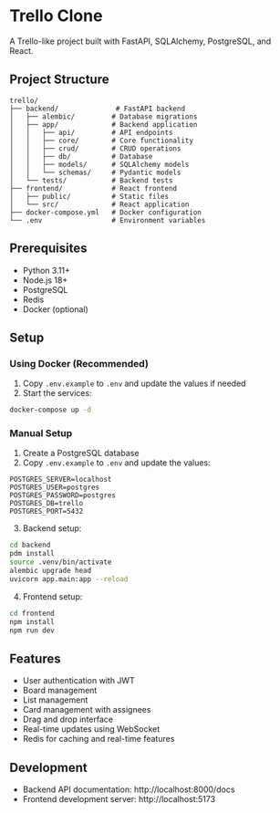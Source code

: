 # Trello Clone

A Trello-like project built with FastAPI, SQLAlchemy, PostgreSQL, and React.

## Project Structure
```
trello/
├── backend/              # FastAPI backend
│   ├── alembic/         # Database migrations
│   ├── app/             # Backend application
│   │   ├── api/         # API endpoints
│   │   ├── core/        # Core functionality
│   │   ├── crud/        # CRUD operations
│   │   ├── db/          # Database
│   │   ├── models/      # SQLAlchemy models
│   │   └── schemas/     # Pydantic models
│   └── tests/           # Backend tests
├── frontend/            # React frontend
│   ├── public/          # Static files
│   └── src/             # React application
├── docker-compose.yml   # Docker configuration
└── .env                 # Environment variables
```

## Prerequisites

- Python 3.11+
- Node.js 18+
- PostgreSQL
- Redis
- Docker (optional)

## Setup

### Using Docker (Recommended)

1. Copy `.env.example` to `.env` and update the values if needed
2. Start the services:
```bash
docker-compose up -d
```

### Manual Setup

1. Create a PostgreSQL database
2. Copy `.env.example` to `.env` and update the values:
```
POSTGRES_SERVER=localhost
POSTGRES_USER=postgres
POSTGRES_PASSWORD=postgres
POSTGRES_DB=trello
POSTGRES_PORT=5432
```

3. Backend setup:
```bash
cd backend
pdm install
source .venv/bin/activate
alembic upgrade head
uvicorn app.main:app --reload
```

4. Frontend setup:
```bash
cd frontend
npm install
npm run dev
```

## Features

- User authentication with JWT
- Board management
- List management
- Card management with assignees
- Drag and drop interface
- Real-time updates using WebSocket
- Redis for caching and real-time features

## Development

- Backend API documentation: http://localhost:8000/docs
- Frontend development server: http://localhost:5173
